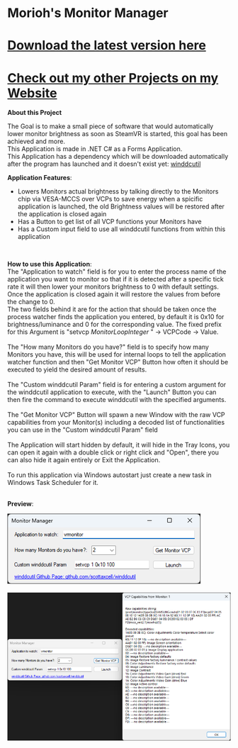 # Morioh's Monitor Manager
# [Download the latest version here](https://github.com/xMorioh/MonitorManager/releases/latest)
# [Check out my other Projects on my Website](https://xmorioh.gitlab.io/index.html)


**About this Project**

The Goal is to make a small piece of software that would automatically lower monitor brightness as soon as SteamVR is started, this goal has been achieved and more.
<br>
This Application is made in .NET C# as a Forms Application.
<br>
This Application has a dependency which will be downloaded automatically after the program has launched and it doesn't exist yet: [winddcutil](https://github.com/scottaxcell/winddcutil)

**Application Features**:
* Lowers Monitors actual brightness by talking directly to the Monitors chip via VESA-MCCS over VCPs to save energy when a spicific application is launched, the old Brightness values will be restored after the application is closed again
* Has a Button to get list of all VCP functions your Monitors have
* Has a Custom input field to use all winddcutil functions from within this application
<br>

**How to use this Application**:
<br>
The "Application to watch" field is for you to enter the process name of the application you want to monitor so that if it is detected after a specific tick rate it will then lower your monitors brightness to 0 with default settings. Once the application is closed again it will restore the values from before the change to 0.
<br>
The two fields behind it are for the action that should be taken once the process watcher finds the application you entered, by default it is 0x10 for brightness/luminance and 0 for the corresponding value. The fixed prefix for this Argument is "setvcp *MonitorLoopInteger* " -> VCPCode -> Value.
<br>
<br>
The "How many Monitors do you have?" field is to specify how many Monitors you have, this will be used for internal loops to tell the application watcher function and then "Get Monitor VCP" Button how often it should be executed to yield the desired amount of results.
<br>
<br>
The "Custom winddcutil Param" field is for entering a custom argument for the winddcutil application to execute, with the "Launch" Button you can then fire the command to execute winddcutil with the specified arguments.
<br>
<br>
The "Get Monitor VCP" Button will spawn a new Window with the raw VCP capabilities from your Monitor(s) including a decoded list of functionalities you can use in the "Custom winddcutil Param" field
<br>
<br>
The Application will start hidden by default, it will hide in the Tray Icons, you can open it again with a double click or right click and "Open", there you can also hide it again entirely or Exit the Application.
<br>
<br>
To run this application via Windows autostart just create a new task in Windows Task Scheduler for it.
<br>
<br>

**Preview**:

![MonitorManager-Preview](https://github.com/xMorioh/MonitorManager/blob/master/MonitorManager-Preview.png)
<br>
<br>
![MonitorManager-Preview2](https://github.com/xMorioh/MonitorManager/blob/master/MonitorManager-Preview2.png)
